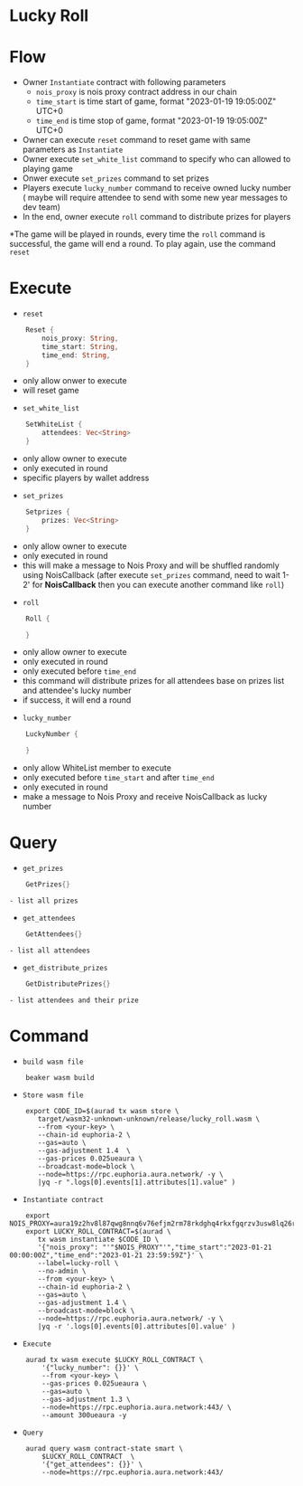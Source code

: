 # **Lucky Roll**

# Flow
* Owner `Instantiate` contract with following parameters
    - `nois_proxy` is nois proxy contract address in our chain
    - `time_start` is time start of game, format "2023-01-19 19:05:00Z" UTC+0
    - `time_end` is time stop of game, format "2023-01-19 19:05:00Z" UTC+0
* Owner can execute `reset` command to reset game with same parameters as `Instantiate`
* Owner execute `set_white_list` command to specify who can allowed to playing game
* Onwer execute `set_prizes` command to set prizes
* Players execute `lucky_number` command to receive owned lucky number ( maybe will require attendee to send with some new year messages to dev team)
* In the end, owner execute `roll` command to distribute prizes for players


*The game will be played in rounds, every time the `roll` command is successful, the game will end a round. To play again, use the command `reset`

# Execute

* `reset`
```Rust
    Reset {
        nois_proxy: String,
        time_start: String,
        time_end: String,
    }
```
- only allow onwer to execute
- will reset game

* `set_white_list`
```Rust
    SetWhiteList {
        attendees: Vec<String>
    }
```
- only allow owner to execute
- only executed in round
- specific players by wallet address

* `set_prizes`
```Rust
    Setprizes {
        prizes: Vec<String>
    }
```
- only allow owner to execute
- only executed in round
- this will make a message to Nois Proxy and will be shuffled randomly using NoisCallback (after execute `set_prizes` command, need to wait 1-2' for **NoisCallback** then you can execute another command like `roll`)

* `roll`
```Rust
    Roll {

    }
```
- only allow owner to execute
- only executed in round
- only executed before `time_end`
- this command will distribute prizes for all attendees base on prizes list and attendee's lucky number
- if success, it will end a round

* `lucky_number`
```Rust
    LuckyNumber {

    }
```
- only allow WhiteList member to execute
- only executed before `time_start` and after `time_end`
- only executed in round
- make a message to Nois Proxy and receive NoisCallback as lucky number

# Query
* `get_prizes`
```Rust
    GetPrizes{}
```
    - list all prizes

* `get_attendees`
```Rust
    GetAttendees{}
```
    - list all attendees

* `get_distribute_prizes`
```Rust
    GetDistributePrizes{}
```
    - list attendees and their prize

# Command

* `build wasm file`
```
    beaker wasm build
```

* `Store wasm file`
```
    export CODE_ID=$(aurad tx wasm store \
       target/wasm32-unknown-unknown/release/lucky_roll.wasm \
       --from <your-key> \
       --chain-id euphoria-2 \
       --gas=auto \
       --gas-adjustment 1.4  \
       --gas-prices 0.025ueaura \
       --broadcast-mode=block \
       --node=https://rpc.euphoria.aura.network/ -y \
       |yq -r ".logs[0].events[1].attributes[1].value" ) 
```

* `Instantiate contract`
```
    export NOIS_PROXY=aura19z2hv8l87qwg8nnq6v76efjm2rm78rkdghq4rkxfgqrzv3usw8lq26rmwt
    export LUCKY_ROLL_CONTRACT=$(aurad \
       tx wasm instantiate $CODE_ID \
       '{"nois_proxy": "'"$NOIS_PROXY"'","time_start":"2023-01-21 00:00:00Z","time_end":"2023-01-21 23:59:59Z"}' \
       --label=lucky-roll \
       --no-admin \
       --from <your-key> \
       --chain-id euphoria-2 \
       --gas=auto \
       --gas-adjustment 1.4 \
       --broadcast-mode=block \
       --node=https://rpc.euphoria.aura.network/ -y \
       |yq -r '.logs[0].events[0].attributes[0].value' )
```

* `Execute`
```
    aurad tx wasm execute $LUCKY_ROLL_CONTRACT \
        '{"lucky_number": {}}' \
        --from <your-key> \
        --gas-prices 0.025ueaura \
        --gas=auto \
        --gas-adjustment 1.3 \
        --node=https://rpc.euphoria.aura.network:443/ \
        --amount 300ueaura -y
```

* `Query`
```
    aurad query wasm contract-state smart \
        $LUCKY_ROLL_CONTRACT  \
        '{"get_attendees": {}}' \
        --node=https://rpc.euphoria.aura.network:443/
```